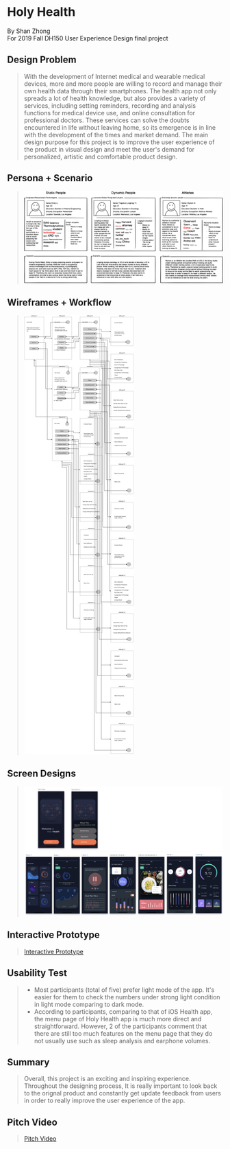 Holy Health
============================

By Shan Zhong <br>
For 2019 Fall DH150 User Experience Design final project <br>

## Design Problem
> With the development of Internet medical and wearable medical devices, more and more people are willing to record and manage their own health data through their smartphones. The health app not only spreads a lot of health knowledge, but also provides a variety of services, including setting reminders, recording and analysis functions for medical device use, and online consultation for professional doctors. These services can solve the doubts encountered in life without leaving home, so its emergence is in line with the development of the times and market demand. The main design purpose for this project is to improve the user experience of the product in visual design and meet the user's demand for personalized, artistic and comfortable product design.

## Persona + Scenario
> ![Persona](Personas.png)

## Wireframes + Workflow
> ![Wireframe+Workflow](Holy_Health_prot-page-001.jpg)

## Screen Designs
> ![Get Start](Screen%20Shot%202019-12-10%20at%201.42.53%20PM.png) <br>
> ![Menu](Screen%20Shot%202019-12-10%20at%201.38.15%20PM.png)

## Interactive Prototype
> [Interactive Prototype](https://projects.invisionapp.com/prototype/ck40ec8au00g0ni01vmr7ny7n/play)

## Usability Test
> * Most participants (total of five) prefer light mode of the app. It's easier for them to check the numbers under strong light condition in light mode comparing to dark mode. <br>
> * According to participants, comparing to that of iOS Health app, the menu page of Holy Health app is much more direct and straightforward. However, 2 of the participants comment that there are still too much features on the menu page that they do not usually use such as sleep analysis and earphone volumes. <br>

## Summary
> Overall, this project is an exciting and inspiring experience. Throughout the designing process, It is really important to look back to the orignal product and constantly get update feedback from users in order to really improve the user experience of the app. 

## Pitch Video
> [Pitch Video](https://youtu.be/_-zmqiw23d4)
